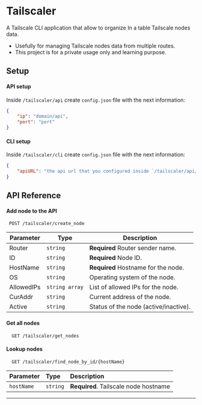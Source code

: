 # Tailscaler

A Tailscale CLI application that allow to organize In a table Tailscale nodes data.
* Usefully for managing Tailscale nodes data from multiple routes.
* This project is for a private usage only and learning purpose.

## Setup
#### API setup
Inside ```/tailscaler/api``` create ```config.json```
file with the next information:
```json
{
    "ip": "domain/api",
    "port": "port"
}

```
#### CLI setup
Inside ```/tailscaler/cli``` create ```config.json```
file with the next information:
```json
{
    "apiURL": "the api url that you configured inside `/tailscaler/api/test_config.json`"
}
```

## API Reference

#### Add node to the API

```http
 POST /tailscaler/create_node
```

| Parameter      | Type    | Description                           |
|------------|---------|---------------------------------------|
| Router     | `string`  | **Required** Router sender name.      |
| ID         | `string`  | **Required** Node ID.                 |
| HostName   | `string`  | **Required** Hostname for the node.   |
| OS         | `string`  | Operating system of the node.         |
| AllowedIPs | `string array`   | List of allowed IPs for the node.     |
| CurAddr    | `string`  | Current address of the node.          |
| Active     | `string`  | Status of the node (active/inactive). |


#### Get all nodes

```http
  GET /tailscaler/get_nodes
```

#### Lookup nodes

```http
  GET /tailscaler/find_node_by_id/{hostName}
```

| Parameter | Type     | Description                           |
| :-------- | :------- |:--------------------------------------|
| `hostName`      | `string` | **Required**. Tailscale node hostname |
***
